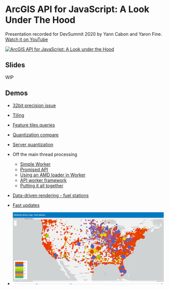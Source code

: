 # ArcGIS API for JavaScript: A Look Under The Hood

Presentation recorded for DevSummit 2020 by Yann Cabon and Yaron Fine. [Watch it on YouTube](https://www.youtube.com/watch?v=rZwtb2qglT8)

[![ArcGIS API for JavaScript: A Look under the Hood](https://img.youtube.com/vi/rZwtb2qglT8/maxresdefault.jpg)](https://www.youtube.com/watch?v=rZwtb2qglT8)

## Slides

WIP

## Demos

- [32bit precision issue](https://ycabon.github.io/presentations/2020-devsummit/ArcGIS-API-for-JavaScript-Under-The-Hood/src/demo1/)
- [Tiling](https://ycabon.github.io/presentations/2020-devsummit/ArcGIS-API-for-JavaScript-Under-The-Hood/src/demo2/)
- [Feature tiles queries](https://ycabon.github.io/presentations/2020-devsummit/ArcGIS-API-for-JavaScript-Under-The-Hood/src/tile-drilling/)
- [Quantization compare](https://ycabon.github.io/presentations/2020-devsummit/ArcGIS-API-for-JavaScript-Under-The-Hood/src/quantization-compare/)
- [Server quantization](https://ycabon.github.io/presentations/2020-devsummit/ArcGIS-API-for-JavaScript-Under-The-Hood/src/demo3/)
- Off the main thread processing
  - [Simple Worker](https://ycabon.github.io/presentations/2020-devsummit/ArcGIS-API-for-JavaScript-Under-The-Hood/src/workers/1-simple.html)
  - [Promised API](https://ycabon.github.io/presentations/2020-devsummit/ArcGIS-API-for-JavaScript-Under-The-Hood/src/workers/2-promise.html)
  - [Using an AMD loader in Worker](https://ycabon.github.io/presentations/2020-devsummit/ArcGIS-API-for-JavaScript-Under-The-Hood/src/workers/3-amd-loader.html)
  - [API worker framework](https://ycabon.github.io/presentations/2020-devsummit/ArcGIS-API-for-JavaScript-Under-The-Hood/src/workers/4-api-worker-framework.html)
  - [Putting it all together](https://ycabon.github.io/presentations/2020-devsummit/ArcGIS-API-for-JavaScript-Under-The-Hood/src/demo4/)
- [Data-driven rendering - fuel stations](https://ycabon.github.io/presentations/2020-devsummit/ArcGIS-API-for-JavaScript-Under-The-Hood/src/demo5/)
- [Fast updates](https://ycabon.github.io/presentations/2020-devsummit/ArcGIS-API-for-JavaScript-Under-The-Hood/src/demo6/)

- [![Fast updates](./src/demo6/thumbnail.png)](https://ycabon.github.io/presentations/2020-devsummit/ArcGIS-API-for-JavaScript-Under-The-Hood/src/demo6/)


